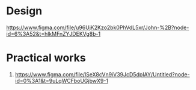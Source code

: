 # Design
https://www.figma.com/file/u96UjK2Kzo2bk0PhVdL5xr/John-%2B?node-id=6%3A52&t=hlkMFnZYJDEKVg8b-1

# Practical works
1) https://www.figma.com/file/lSeX8cVn9iV39JcD5dpIAY/Untitled?node-id=0%3A1&t=9uLqWCFboUGjbwX9-1